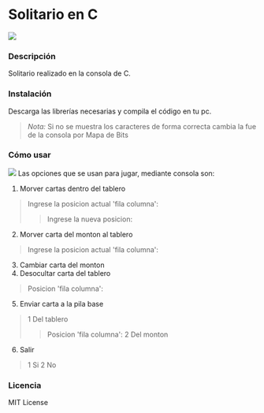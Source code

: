 # Solitario en C
![](https://i.imgur.com/PeAm0fo.jpg)
### Descripción
Solitario realizado en la consola de C.
### Instalación
Descarga las librerías necesarias y compila el código en tu pc.
> *Nota:* Si no se muestra los caracteres de forma correcta cambia la fue de la consola por Mapa de Bits

### Cómo usar
![](https://i.imgur.com/VGaqqIw.jpg)
Las opciones que se usan para jugar, mediante consola son:
1. Morver cartas dentro del tablero
> Ingrese la posicion actual 'fila columna':
> > Ingrese la nueva posicion:
2. Morver carta del monton al tablero
> Ingrese la posicion actual 'fila columna':
3. Cambiar carta del monton
4. Desocultar carta del tablero
> Posicion 'fila columna':
5. Enviar carta a la pila base
> 1 Del tablero
> > Posicion 'fila columna':
> 2 Del monton
6. Salir
> 1 Si
> 2 No

### Licencia
MIT License
